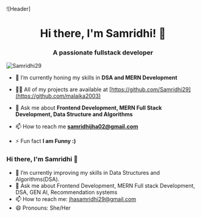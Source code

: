 ![Header]
<h1 align="center">Hi there, I'm Samridhi! 👋</h1>
<h3 align="center">A passionate fullstack developer</h3>
<p align="left"> <img src="https://komarev.com/ghpvc/?username=Samridhi29&label=Profile%20views&color=0e75b6&style=flat" alt="Samridhi29" /> </p>


- 🌱 I’m currently honing my skills in **DSA and MERN Development**

- 👨‍💻 All of my projects are available at [https://github.com/Samridhi29](https://github.com/malaika2003)

- 💬 Ask me about **Frontend Development, MERN Full Stack Development, Data Structure and Algorithms**

- 📫 How to reach me **samridhijha02@gmail.com**

- ⚡ Fun fact **I am Funny :)**

### Hi there, I'm Samridhi 👋


- 🌱 I’m currently improving my skills in Data Structures and Algorithms(DSA).
- 💬 Ask me about Frontend Development, MERN Full stack Development, DSA, GEN AI, Recommendation systems
- 📫 How to reach me: jhasamridhi29@gmail.com
- 😄 Pronouns: She/Her

<!--
**Samridhi29/Samridhi29** is a ✨ _special_ ✨ repository because its `README.md` (this file) appears on your GitHub profile.

Here are some ideas to get you started:

- 🔭 I’m currently working on Recommender Systems.

- 👯 I’m looking to collaborate on ...
- 🤔 I’m looking for help with ...

- ⚡ Fun fact: I'm funny xd ...
--> 
